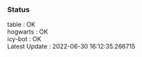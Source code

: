 ### Status


table : OK  
hogwarts : OK  
icy-bot : OK  
Latest Update : 2022-06-30 16:12:35.266715
